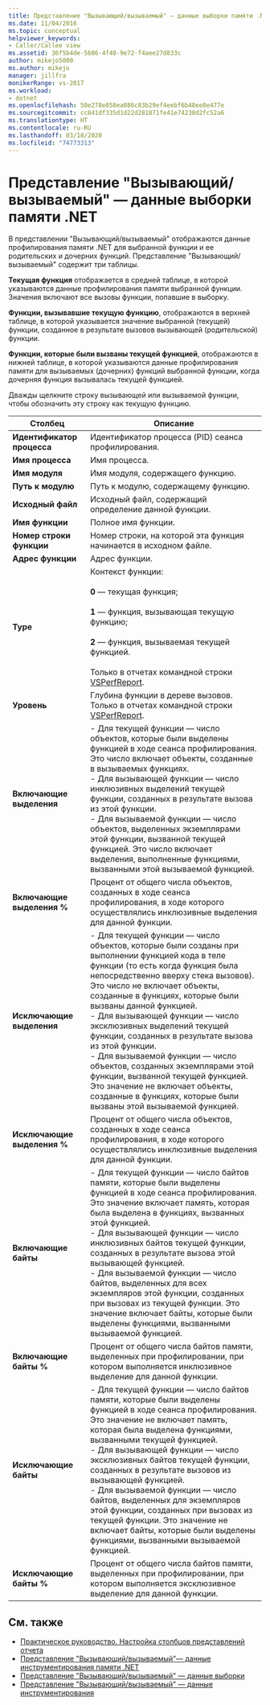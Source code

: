 ```yaml
---
title: Представление "Вызывающий/вызываемый" — данные выборки памяти .NET   Документы Майкрософт
ms.date: 11/04/2016
ms.topic: conceptual
helpviewer_keywords:
- Caller/Callee view
ms.assetid: 36f5b4de-5686-4f40-9e72-f4aee27d833c
author: mikejo5000
ms.author: mikejo
manager: jillfra
monikerRange: vs-2017
ms.workload:
- dotnet
ms.openlocfilehash: 50e278e858ea086c83b29ef4eebf6b48ee8e477e
ms.sourcegitcommit: cc841df335d1d22d281871fe41e74238d2fc52a6
ms.translationtype: HT
ms.contentlocale: ru-RU
ms.lasthandoff: 03/18/2020
ms.locfileid: "74773313"
---
```

# <a name="callercallee-view---net-memory-sampling-data"></a>Представление "Вызывающий/вызываемый" — данные выборки памяти .NET
В представлении "Вызывающий/вызываемый" отображаются данные профилирования памяти .NET для выбранной функции и ее родительских и дочерних функций. Представление "Вызывающий/вызываемый" содержит три таблицы.

 **Текущая функция** отображается в средней таблице, в которой указываются данные профилирования памяти выбранной функции. Значения включают все вызовы функции, попавшие в выборку.

 **Функции, вызывавшие текущую функцию**, отображаются в верхней таблице, в которой указывается значение выбранной (текущей) функции, созданное в результате вызовов вызывающей (родительской) функции.

 **Функции, которые были вызваны текущей функцией**, отображаются в нижней таблице, в которой указываются данные профилирования памяти для вызываемых (дочерних) функций выбранной функции, когда дочерняя функция вызывалась текущей функцией.

 Дважды щелкните строку вызывающей или вызываемой функции, чтобы обозначить эту строку как текущую функцию.

|Столбец|Описание|
|------------|-----------------|
|**Идентификатор процесса**|Идентификатор процесса (PID) сеанса профилирования.|
|**Имя процесса**|Имя процесса.|
|**Имя модуля**|Имя модуля, содержащего функцию.|
|**Путь к модулю**|Путь к модулю, содержащему функцию.|
|**Исходный файл**|Исходный файл, содержащий определение данной функции.|
|**Имя функции**|Полное имя функции.|
|**Номер строки функции**|Номер строки, на которой эта функция начинается в исходном файле.|
|**Адрес функции**|Адрес функции.|
|**Type**|Контекст функции:<br /><br /> **0** — текущая функция;<br /><br /> **1** — функция, вызывающая текущую функцию;<br /><br /> **2** — функция, вызываемая текущей функцией.<br /><br /> Только в отчетах командной строки [VSPerfReport](../profiling/vsperfreport.md).|
|**Уровень**|Глубина функции в дереве вызовов. Только в отчетах командной строки [VSPerfReport](../profiling/vsperfreport.md).|
|**Включающие выделения**|- Для текущей функции — число объектов, которые были выделены функцией в ходе сеанса профилирования. Это число включает объекты, созданные в вызываемых функциях.<br />- Для вызывающей функции — число инклюзивных выделений текущей функции, созданных в результате вызова из этой функции.<br />- Для вызываемой функции — число объектов, выделенных экземплярами этой функции, вызванной текущей функцией. Это число включает выделения, выполненные функциями, вызванными этой вызываемой функцией.|
|**Включающие выделения %**|Процент от общего числа объектов, созданных в ходе сеанса профилирования, в ходе которого осуществлялись инклюзивные выделения для данной функции.|
|**Исключающие выделения**|- Для текущей функции — число объектов, которые были созданы при выполнении функцией кода в теле функции (то есть когда функция была непосредственно вверху стека вызовов). Это число не включает объекты, созданные в функциях, которые были вызваны данной функцией.<br />- Для вызывающей функции — число эксклюзивных выделений текущей функции, созданных в результате вызова из этой функции.<br />- Для вызываемой функции — число объектов, созданных экземплярами этой функции, вызванной текущей функцией. Это значение не включает объекты, созданные в функциях, которые были вызваны этой вызываемой функцией.|
|**Исключающие выделения %**|Процент от общего числа объектов, созданных в ходе сеанса профилирования, в ходе которого осуществлялись инклюзивные выделения для данной функции.|
|**Включающие байты**|- Для текущей функции — число байтов памяти, которые были выделены функцией в ходе сеанса профилирования. Это значение включает память, которая была выделена в функциях, вызванных этой функцией.<br />- Для вызывающей функции — число инклюзивных байтов текущей функции, созданных в результате вызова этой вызывающей функцией.<br />- Для вызываемой функции — число байтов, выделенных для всех экземпляров этой функции, созданных при вызовах из текущей функции. Это значение включает байты, которые были выделены функциями, вызванными вызываемой функцией.|
|**Включающие байты %**|Процент от общего числа байтов памяти, выделенных при профилировании, при котором выполняется инклюзивное выделение для данной функции.|
|**Исключающие байты**|- Для текущей функции — число байтов памяти, которые были выделены функцией в ходе сеанса профилирования. Это значение не включает память, которая была выделена функциями, вызванными текущей функцией.<br />- Для вызывающей функции — число эксклюзивных байтов текущей функции, созданных в результате вызовов из вызывающей функцией.<br />- Для вызываемой функции — число байтов, выделенных для экземпляров этой функции, созданных при вызовах из текущей функции. Это значение не включает байты, которые были выделены функциями, вызванными вызываемой функцией.|
|**Исключающие байты %**|Процент от общего числа байтов памяти, выделенных при профилировании, при котором выполняется эксклюзивное выделение для данной функции.|

## <a name="see-also"></a>См. также
- [Практическое руководство. Настройка столбцов представлений отчета](../profiling/how-to-customize-report-view-columns.md)
- [Представление "Вызывающий/вызываемый"— данные инструментирования памяти .NET](../profiling/caller-callee-view-net-memory-instrumentation-data.md)
- [Представление "Вызывающий/вызываемый" — данные выборки](../profiling/caller-callee-view-sampling-data.md)
- [Представление "Вызывающий/вызываемый" — данные инструментирования](../profiling/caller-callee-view-instrumentation-data.md)
